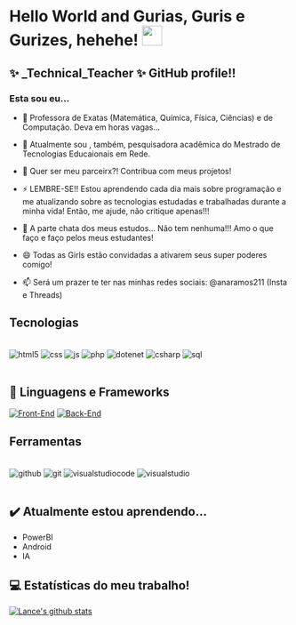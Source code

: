 
# Hello World and Gurias, Guris e Gurizes, hehehe! <img src="https://github.com/rajput2107/rajput2107/blob/master/Assets/Earth.gif" width="36px">

## ✨ _Technical_Teacher ✨ GitHub profile!!

### Esta sou eu...

- 🔭 Professora de Exatas (Matemática, Química, Física, Ciências) e de Computação. Deva em horas vagas...
- 🌱 Atualmente sou , também, pesquisadora acadêmica do Mestrado de Tecnologias Educaionais em Rede.
- 👯 Quer ser meu parceirx?! Contribua com meus projetos!
- ⚡ LEMBRE-SE!! Estou aprendendo cada dia mais sobre programação e me atualizando sobre as tecnologias estudadas e trabalhadas durante a minha vida! Então, me ajude, não critique apenas!!!
- 🤔 A parte chata dos meus estudos... Não tem nenhuma!!! Amo o que faço e faço pelos meus estudantes!
- 😄 Todas as Girls estão convidadas a ativarem seus super poderes comigo!

- 📫 Será um prazer te ter nas minhas redes sociais: @anaramos211 (Insta e Threads)


## Tecnologias 

<br>
<div style="display: inline_block">
  <img align="center" alt="html5" src="https://img.shields.io/badge/html5-%23E34F26.svg?style=flat-square&logo=html5&logoColor=white" />
  <img align="center" alt="css" src="https://img.shields.io/badge/css3-%231572B6.svg?style=flat-square&logo=css3&logoColor=white" />
  <img align="center" alt="js" src="https://img.shields.io/badge/JavaScript-F7DF1E?style=for-the-badge&logo=javascript&logoColor=black" />
  <img align="center" alt="php" src="https://img.shields.io/badge/PHP-BF40BF?style=for-the-badge&logo=php&logoColor=white" />
  <img align="center" alt="dotenet" src="https://img.shields.io/badge/.NET-5C2D91?style=flat-square&logo=.net&logoColor=white" />
  <img align="center" alt="csharp" src="https://img.shields.io/badge/c%23-%23239120.svg?style=flat-square&logo=c-sharp&logoColor=white" />
 <img align="center" alt="sql" src="https://img.shields.io/badge/sqlite-%2307405e.svg?style=flat-square&logo=sqlite&logoColor=white" />
</div>
<br/>

## 🌴 Linguagens e Frameworks

[![Front-End](https://img.shields.io/badge/Front%20End-VueJS-brightgreen.svg)](https://vuejs.org/index.html)
[![Back-End](https://img.shields.io/badge/Back%20End-NodeJS-green.svg)](https://nodejs.org/en/)

##  Ferramentas

<br>
<div style="display: inline_block">
 
<img align="center" alt="github" src="https://img.shields.io/badge/GitHub-100000?style=flat-square&logo=github&logoColor=white" />
<img align="center" alt="git" src="https://img.shields.io/badge/GIT-E44C30?style=flat-square&logo=git&logoColor=white" />
<img align="center" alt="visualstudiocode" src="https://img.shields.io/badge/Visual%20Studio%20Code-0078d7.svg?style=flat-square&flat-squarelogo=visual-studio-code&logoColor=white" />
<img align="center" alt="visualstudio" src="https://img.shields.io/badge/Visual%20Studio-5C2D91.svg?style=flat-square&logo=visual-studio&logoColor=white" />

</div>
<br/>


## ✔️ Atualmente estou aprendendo...

- PowerBI
- Android
- IA

## 💻 Estatísticas do meu trabalho!

[![Lance's github stats](https://github-readme-stats.vercel.app/api?username=anaramos21&show_icons=true)](https://github.com/anuraghazra/github-readme-stats)

